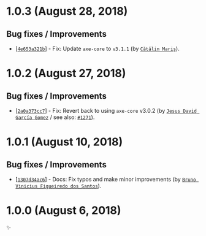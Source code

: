 # 1.0.3 (August 28, 2018)

## Bug fixes / Improvements

* [[`4e653a321b`](https://github.com/webhintio/hint/commit/4e653a321bbe613ed8435a2acf049a1fc99a8907)] - Fix: Update `axe-core` to `v3.1.1` (by [`Cătălin Mariș`](https://github.com/alrra)).


# 1.0.2 (August 27, 2018)

## Bug fixes / Improvements

* [[`2a0a373cc7`](https://github.com/webhintio/hint/commit/2a0a373cc780e11930981647e6938a5dc3687925)] - Fix: Revert back to using `axe-core` v3.0.2 (by [`Jesus David García Gomez`](https://github.com/sarvaje) / see also: [`#1271`](https://github.com/webhintio/hint/issues/1271)).


# 1.0.1 (August 10, 2018)

## Bug fixes / Improvements

* [[`1307d34ac6`](https://github.com/webhintio/hint/commit/1307d34ac6813699f915e0e74c416544ae146daa)] - Docs: Fix typos and make minor improvements (by [`Bruno Vinicius Figueiredo dos Santos`](https://github.com/IAmHopp)).


# 1.0.0 (August 6, 2018)

✨
